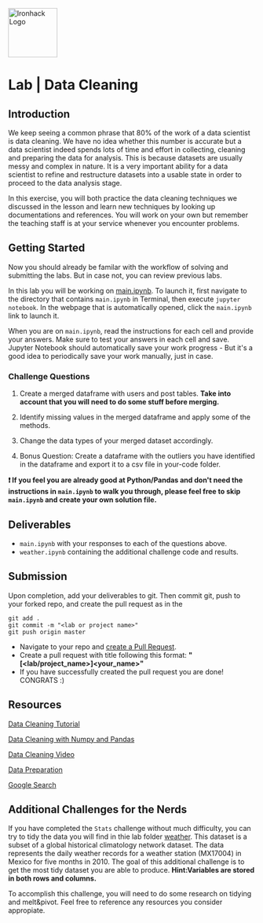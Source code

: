 <img src="https://bit.ly/2VnXWr2" alt="Ironhack Logo" width="100"/>

# Lab | Data Cleaning

## Introduction

We keep seeing a common phrase that 80% of the work of a data scientist is data cleaning. We have no idea whether this number is accurate but a data scientist indeed spends 
lots of time and effort in collecting, cleaning and preparing the data for analysis. This is because datasets are usually messy and complex in nature. 
It is a very important ability for a data scientist to refine and restructure datasets into a usable state in order to proceed to the data analysis stage.

In this exercise, you will both practice the data cleaning techniques we discussed in the lesson and learn new techniques by looking up documentations and references. 
You will work on your own but remember the teaching staff is at your service whenever you encounter problems.

## Getting Started

Now you should already be familar with the workflow of solving and submitting the labs. But in case not, you can review previous labs.

In this lab you will be working on [main.ipynb](your-code/main.ipynb). To launch it, first navigate to the directory that contains `main.ipynb` in Terminal, 
then execute `jupyter notebook`. In the webpage that is automatically opened, click the `main.ipynb` link to launch it.

When you are on `main.ipynb`, read the instructions for each cell and provide your answers. Make sure to test your answers in each cell and save. 
Jupyter Notebook should automatically save your work progress - But it's a good idea to periodically save your work manually, just in case.

### Challenge Questions

1. Create a merged dataframe with users and post tables. **Take into account that you will need to do some stuff before merging.**

1. Identify missing values in the merged dataframe and apply some of the methods.

1. Change the data types of your merged dataset accordingly.

1. Bonus Question: Create a dataframe with the outliers you have identified in the dataframe and export it to a csv file in your-code folder.

**:exclamation: If you feel you are already good at Python/Pandas and don't need the instructions in `main.ipynb` to walk you through, please feel 
free to skip `main.ipynb` and create your own solution file.**

## Deliverables

- `main.ipynb` with your responses to each of the questions above.
- `weather.ipynb` containing the additional challenge code and results.

## Submission

Upon completion, add your deliverables to git. Then commit git, push to your forked repo, and create the pull request as in the

```
git add .
git commit -m "<lab or project name>"
git push origin master
```

- Navigate to your repo and [create a Pull Request](https://help.github.com/articles/creating-a-pull-request/).
- Create a pull request with title following this format: **"[<lab/project_name>]<your_name>"**
- If you have successfully created the pull request you are done! CONGRATS :)

## Resources

[Data Cleaning Tutorial](https://www.tutorialspoint.com/python/python_data_cleansing.html)

[Data Cleaning with Numpy and Pandas](https://realpython.com/python-data-cleaning-numpy-pandas/#python-data-cleaning-recap-and-resources)

[Data Cleaning Video](https://www.youtube.com/watch?v=ZOX18HfLHGQ)

[Data Preparation](https://www.kdnuggets.com/2017/06/7-steps-mastering-data-preparation-python.html)

[Google Search](https://www.google.es/search?q=how+to+clean+data+with+python)

## Additional Challenges for the Nerds

If you have completed the `Stats` challenge without much difficulty, you can try to tidy the data you will find in thie lab folder [weather](../weather-raw.csv). 
This dataset is a subset of a global historical climatology network dataset. The data represents the daily weather records for a weather station (MX17004) in Mexico for 
five months in 2010. The goal of this additional challenge is to get the most tidy dataset you are able to produce. **Hint:Variables are stored in both rows and columns.**

To accomplish this challenge, you will need to do some research on tidying and melt&pivot. Feel free to reference any resources you consider appropiate.
